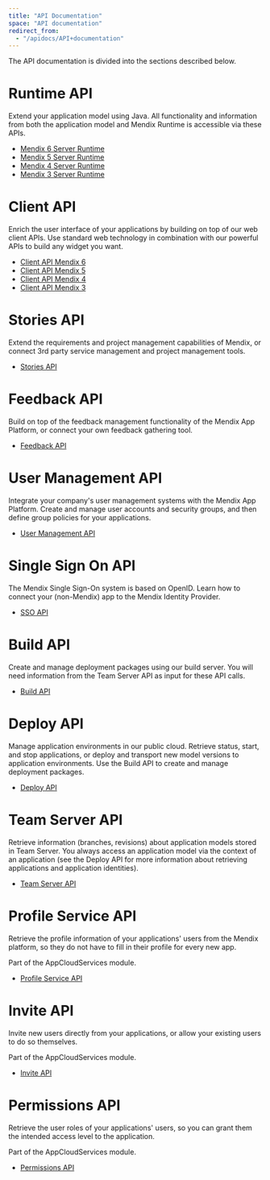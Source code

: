 ```yaml
---
title: "API Documentation"
space: "API documentation"
redirect_from:
  - "/apidocs/API+documentation"
---
```


The API documentation is divided into the sections described below.

# Runtime API

Extend your application model using Java. All functionality and information from both the application model and Mendix Runtime is accessible via these APIs.

*   [Mendix 6 Server Runtime](https://apidocs.mendix.com/6/runtime/)
*   [Mendix 5 Server Runtime](https://apidocs.mendix.com/5/runtime/)
*   [Mendix 4 Server Runtime](https://apidocs.mendix.com/4/runtime/)
*   [Mendix 3 Server Runtime](https://apidocs.mendix.com/3/runtime/)

# Client API

Enrich the user interface of your applications by building on top of our web client APIs. Use standard web technology in combination with our powerful APIs to build any widget you want.

*   [Client API Mendix 6](https://apidocs.mendix.com/6/client/)
*   [Client API Mendix 5](https://apidocs.mendix.com/5/client/)
*   [Client API Mendix 4](https://apidocs.mendix.com/4/client/)
*   [Client API Mendix 3](https://apidocs.mendix.com/3/client/)

# Stories API

Extend the requirements and project management capabilities of Mendix, or connect 3rd party service management and project management tools.

*   [Stories API](/apidocs/stories-api)

# Feedback API

Build on top of the feedback management functionality of the Mendix App Platform, or connect your own feedback gathering tool.

*   [Feedback API](/apidocs/feedback-api)

# User Management API

Integrate your company's user management systems with the Mendix App Platform. Create and manage user accounts and security groups, and then define group policies for your applications.

*   [User Management API](/apidocs/user-management-api)

# Single Sign On API

The Mendix Single Sign-On system is based on OpenID. Learn how to connect your (non-Mendix) app to the Mendix Identity Provider.

*   [SSO API](/apidocs/single-sign_on-api)

# Build API

Create and manage deployment packages using our build server. You will need information from the Team Server API as input for these API calls.

*   [Build API](/apidocs/build-api)

# Deploy API

Manage application environments in our public cloud. Retrieve status, start, and stop applications, or deploy and transport new model versions to application environments. Use the Build API to create and manage deployment packages.

*   [Deploy API](/apidocs/deploy-api)

# Team Server API

Retrieve information (branches, revisions) about application models stored in Team Server. You always access an application model via the context of an application (see the Deploy API for more information about retrieving applications and application identities).

*   [Team Server API](/apidocs/team-server-api)

# Profile Service API

Retrieve the profile information of your applications' users from the Mendix platform, so they do not have to fill in their profile for every new app.

Part of the AppCloudServices module.

*   [Profile Service API](/apidocs/profile-api)

# Invite API

Invite new users directly from your applications, or allow your existing users to do so themselves.

Part of the AppCloudServices module.

*   [Invite API](/apidocs/invite-api)

# Permissions API

Retrieve the user roles of your applications' users, so you can grant them the intended access level to the application.

Part of the AppCloudServices module.

*   [Permissions API](/apidocs/permissions-api)
